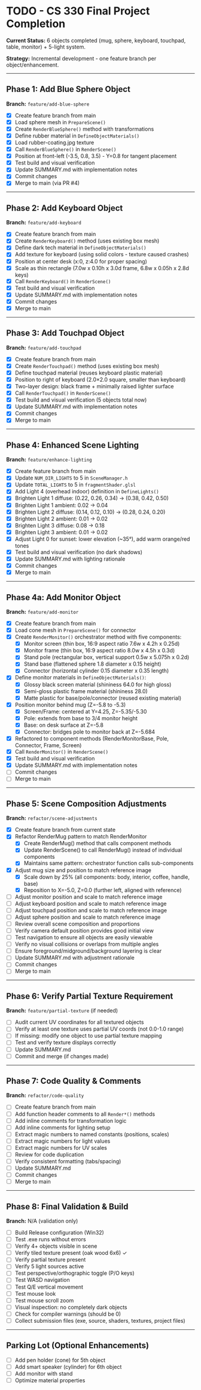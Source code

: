 # TODO - CS 330 Final Project Completion

**Current Status:** 6 objects completed (mug, sphere, keyboard, touchpad, table, monitor) + 5-light system.

**Strategy:** Incremental development - one feature branch per object/enhancement.

---

## Phase 1: Add Blue Sphere Object
**Branch:** `feature/add-blue-sphere`

- [x] Create feature branch from main
- [x] Load sphere mesh in `PrepareScene()`
- [x] Create `RenderBlueSphere()` method with transformations
- [x] Define rubber material in `DefineObjectMaterials()`
- [x] Load rubber-coating.jpg texture
- [x] Call `RenderBlueSphere()` in `RenderScene()`
- [x] Position at front-left (-3.5, 0.8, 3.5) - Y=0.8 for tangent placement
- [x] Test build and visual verification
- [x] Update SUMMARY.md with implementation notes
- [x] Commit changes
- [x] Merge to main (via PR #4)

---

## Phase 2: Add Keyboard Object
**Branch:** `feature/add-keyboard`

- [x] Create feature branch from main
- [x] Create `RenderKeyboard()` method (uses existing box mesh)
- [x] Define dark tech material in `DefineObjectMaterials()`
- [x] Add texture for keyboard (using solid colors - texture caused crashes)
- [x] Position at center desk (x:0, z:4.0 for proper spacing)
- [x] Scale as thin rectangle (7.0w x 0.10h x 3.0d frame, 6.8w x 0.05h x 2.8d keys)
- [x] Call `RenderKeyboard()` in `RenderScene()`
- [x] Test build and visual verification
- [x] Update SUMMARY.md with implementation notes
- [x] Commit changes
- [x] Merge to main

---

## Phase 3: Add Touchpad Object
**Branch:** `feature/add-touchpad`

- [x] Create feature branch from main
- [x] Create `RenderTouchpad()` method (uses existing box mesh)
- [x] Define touchpad material (reuses keyboard plastic material)
- [x] Position to right of keyboard (2.0×2.0 square, smaller than keyboard)
- [x] Two-layer design: black frame + minimally raised lighter surface
- [x] Call `RenderTouchpad()` in `RenderScene()`
- [x] Test build and visual verification (5 objects total now)
- [x] Update SUMMARY.md with implementation notes
- [x] Commit changes
- [x] Merge to main

---

## Phase 4: Enhanced Scene Lighting
**Branch:** `feature/enhance-lighting`

- [x] Create feature branch from main
- [x] Update `NUM_DIR_LIGHTS` to 5 in `SceneManager.h`
- [x] Update `TOTAL_LIGHTS` to 5 in `fragmentShader.glsl`
- [x] Add Light 4 (overhead indoor) definition in `DefineLights()`
- [x] Brighten Light 1 diffuse: (0.22, 0.26, 0.34) → (0.38, 0.42, 0.50)
- [x] Brighten Light 1 ambient: 0.02 → 0.04
- [x] Brighten Light 2 diffuse: (0.14, 0.12, 0.10) → (0.28, 0.24, 0.20)
- [x] Brighten Light 2 ambient: 0.01 → 0.02
- [x] Brighten Light 3 diffuse: 0.08 → 0.18
- [x] Brighten Light 3 ambient: 0.01 → 0.02
- [x] Adjust Light 0 for sunset: lower elevation (~35°), add warm orange/red tones
- [x] Test build and visual verification (no dark shadows)
- [x] Update SUMMARY.md with lighting rationale
- [x] Commit changes
- [x] Merge to main

---

## Phase 4a: Add Monitor Object
**Branch:** `feature/add-monitor`

- [x] Create feature branch from main
- [x] Load cone mesh in `PrepareScene()` for connector
- [x] Create `RenderMonitor()` orchestrator method with five components:
  - [x] Monitor screen (thin box, 16:9 aspect ratio 7.6w x 4.2h x 0.25d)
  - [x] Monitor frame (thin box, 16:9 aspect ratio 8.0w x 4.5h x 0.3d)
  - [x] Stand pole (rectangular box, vertical support 0.5w x 5.075h x 0.2d)
  - [x] Stand base (flattened sphere 1.8 diameter x 0.15 height)
  - [x] Connector (horizontal cylinder 0.15 diameter x 0.35 length)
- [x] Define monitor materials in `DefineObjectMaterials()`:
  - [x] Glossy black screen material (shininess 64.0 for high gloss)
  - [x] Semi-gloss plastic frame material (shininess 28.0)
  - [x] Matte plastic for base/pole/connector (reused existing material)
- [x] Position monitor behind mug (Z=-5.8 to -5.3)
  - [x] Screen/Frame: centered at Y=4.25, Z=-5.35/-5.30
  - [x] Pole: extends from base to 3/4 monitor height
  - [x] Base: on desk surface at Z=-5.8
  - [x] Connector: bridges pole to monitor back at Z=-5.684
- [x] Refactored to component methods (RenderMonitorBase, Pole, Connector, Frame, Screen)
- [x] Call `RenderMonitor()` in `RenderScene()`
- [x] Test build and visual verification
- [x] Update SUMMARY.md with implementation notes
- [ ] Commit changes
- [ ] Merge to main

---

## Phase 5: Scene Composition Adjustments
**Branch:** `refactor/scene-adjustments`

- [x] Create feature branch from current state
- [x] Refactor RenderMug pattern to match RenderMonitor
  - [x] Create RenderMug() method that calls component methods
  - [x] Update RenderScene() to call RenderMug() instead of individual components
  - [x] Maintains same pattern: orchestrator function calls sub-components
- [x] Adjust mug size and position to match reference image
  - [x] Scale down by 25% (all components: body, interior, coffee, handle, base)
  - [x] Reposition to X=-5.0, Z=0.0 (further left, aligned with reference)
- [ ] Adjust monitor position and scale to match reference image
- [ ] Adjust keyboard position and scale to match reference image
- [ ] Adjust touchpad position and scale to match reference image
- [ ] Adjust sphere position and scale to match reference image
- [ ] Review overall scene composition and proportions
- [ ] Verify camera default position provides good initial view
- [ ] Test navigation to ensure all objects are easily viewable
- [ ] Verify no visual collisions or overlaps from multiple angles
- [ ] Ensure foreground/midground/background layering is clear
- [ ] Update SUMMARY.md with adjustment rationale
- [ ] Commit changes
- [ ] Merge to main

---

## Phase 6: Verify Partial Texture Requirement
**Branch:** `feature/partial-texture` (if needed)

- [ ] Audit current UV coordinates for all textured objects
- [ ] Verify at least one texture uses partial UV coords (not 0.0-1.0 range)
- [ ] If missing: modify one object to use partial texture mapping
- [ ] Test and verify texture displays correctly
- [ ] Update SUMMARY.md
- [ ] Commit and merge (if changes made)

---

## Phase 7: Code Quality & Comments
**Branch:** `refactor/code-quality`

- [ ] Create feature branch from main
- [ ] Add function header comments to all `Render*()` methods
- [ ] Add inline comments for transformation logic
- [ ] Add inline comments for lighting setup
- [ ] Extract magic numbers to named constants (positions, scales)
- [ ] Extract magic numbers for light values
- [ ] Extract magic numbers for UV scales
- [ ] Review for code duplication
- [ ] Verify consistent formatting (tabs/spacing)
- [ ] Update SUMMARY.md
- [ ] Commit changes
- [ ] Merge to main

---

## Phase 8: Final Validation & Build
**Branch:** N/A (validation only)

- [ ] Build Release configuration (Win32)
- [ ] Test .exe runs without errors
- [ ] Verify 4+ objects visible in scene
- [ ] Verify tiled texture present (oak wood 6x6) ✓
- [ ] Verify partial texture present
- [ ] Verify 5 light sources active
- [ ] Test perspective/orthographic toggle (P/O keys)
- [ ] Test WASD navigation
- [ ] Test Q/E vertical movement
- [ ] Test mouse look
- [ ] Test mouse scroll zoom
- [ ] Visual inspection: no completely dark objects
- [ ] Check for compiler warnings (should be 0)
- [ ] Collect submission files (exe, source, shaders, textures, project files)

---

## Parking Lot (Optional Enhancements)

- [ ] Add pen holder (cone) for 5th object
- [ ] Add smart speaker (cylinder) for 6th object
- [ ] Add monitor with stand
- [ ] Optimize material properties
